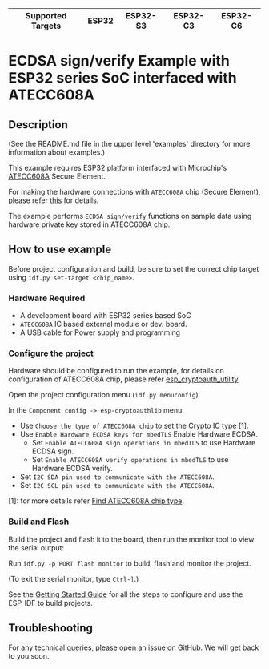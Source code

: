 | Supported Targets | ESP32 | ESP32-S3 | ESP32-C3 | ESP32-C6 |
| ----------------- | ----- | -------- | -------- | -------- |

# ECDSA sign/verify Example with ESP32 series SoC interfaced with ATECC608A

## Description

(See the README.md file in the upper level 'examples' directory for more information about examples.)

This example requires ESP32 platform interfaced with Microchip's [ATECC608A](https://www.microchip.com/wwwproducts/en/ATECC608A) Secure Element.

For making the hardware connections with `ATECC608A` chip (Secure Element), please refer [this](https://github.com/espressif/esp-cryptoauthlib/blob/master/esp_cryptoauth_utility/README.md#using-atecc608a-with-esp32-wroom-32) for details.

The example performs `ECDSA sign/verify` functions on sample data using hardware private key stored in ATECC608A chip.

## How to use example

Before project configuration and build, be sure to set the correct chip target using `idf.py set-target <chip_name>`.

### Hardware Required

* A development board with ESP32 series based SoC
* `ATECC608A` IC based external module or dev. board.
* A USB cable for Power supply and programming

### Configure the project

Hardware should be configured to run the example, for details on configuration of ATECC608A chip, please refer [esp_cryptoauth_utility](https://github.com/espressif/esp-cryptoauthlib/blob/master/esp_cryptoauth_utility/README.md#esp_cryptoauth_utility)

Open the project configuration menu (`idf.py menuconfig`). 

In the `Component config -> esp-cryptoauthlib` menu:

* Use `Choose the type of ATECC608A chip` to set the Crypto IC type [1].
* Use `Enable Hardware ECDSA keys for mbedTLS` Enable Hardware ECDSA.
    * Set `Enable ATECC608A sign operations in mbedTLS` to use Hardware ECDSA sign.
    * Set `Enable ATECC608A verify operations in mbedTLS` to use Hardware ECDSA verify.
* Set `I2C SDA pin used to communicate with the ATECC608A`.
* Set `I2C SCL pin used to communicate with the ATECC608A`.

[1]: for more details refer [Find ATECC608A chip type](https://github.com/espressif/esp-cryptoauthlib/blob/master/esp_cryptoauth_utility/README.md).

### Build and Flash

Build the project and flash it to the board, then run the monitor tool to view the serial output:

Run `idf.py -p PORT flash monitor` to build, flash and monitor the project.

(To exit the serial monitor, type ``Ctrl-]``.)

See the [Getting Started Guide](https://docs.espressif.com/projects/esp-idf/en/latest/get-started/index.html) for all the steps to configure and use the ESP-IDF to build projects.

## Troubleshooting

For any technical queries, please open an [issue](https://github.com/espressif/esp-idf/issues) on GitHub. We will get back to you soon.
